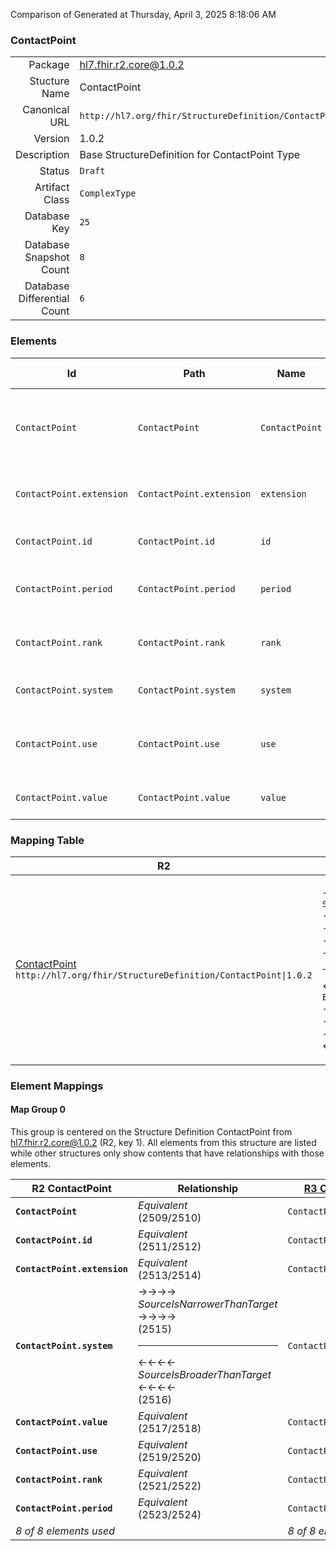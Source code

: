 Comparison of 
Generated at Thursday, April 3, 2025 8:18:06 AM

### ContactPoint

|      |     |
| ---: | --- |
| Package | hl7.fhir.r2.core@1.0.2 |
| Stucture Name | ContactPoint |
| Canonical URL | `http://hl7.org/fhir/StructureDefinition/ContactPoint` |
| Version | 1.0.2 |
| Description | Base StructureDefinition for ContactPoint Type |
| Status | `Draft` |
| Artifact Class | `ComplexType` |
| Database Key | `25` |
| Database Snapshot Count | `8` |
| Database Differential Count | `6` |

### Elements

| Id | Path | Name | Base Path | Short | Cardinality | Collated Type | Binding Strength | Binding Value Set |
| -- | ---- | ---- | --------- | ----- | ----------- | ------------- | ---------------- | ----------------- |
| `ContactPoint` | `ContactPoint` | `ContactPoint` | ContactPoint | Details of a Technology mediated contact point (phone, fax, email, etc.) | 0..* | ContactPoint |  |  |
| `ContactPoint.extension` | `ContactPoint.extension` | `extension` | Element.extension | Additional Content defined by implementations | 0..* | Extension |  |  |
| `ContactPoint.id` | `ContactPoint.id` | `id` | Element.id | xml:id (or equivalent in JSON) | 0..1 | id |  |  |
| `ContactPoint.period` | `ContactPoint.period` | `period` |  | Time period when the contact point was/is in use | 0..1 | Period |  |  |
| `ContactPoint.rank` | `ContactPoint.rank` | `rank` |  | Specify preferred order of use (1 = highest) | 0..1 | positiveInt |  |  |
| `ContactPoint.system` | `ContactPoint.system` | `system` |  | phone \| fax \| email \| pager \| other | 0..1 | code | `Required` | `http://hl7.org/fhir/ValueSet/contact-point-system` |
| `ContactPoint.use` | `ContactPoint.use` | `use` |  | home \| work \| temp \| old \| mobile - purpose of this contact point | 0..1 | code | `Required` | `http://hl7.org/fhir/ValueSet/contact-point-use` |
| `ContactPoint.value` | `ContactPoint.value` | `value` |  | The actual contact point details | 0..1 | string |  |  |
### Mapping Table

| R2 | Comparison | R3 | Comparison | R4 | Comparison | R4B | Comparison | R5
| --- | --- | --- | --- | --- | --- | --- | --- | ---
| [ContactPoint](/docs/R2/ComplexTypes/ContactPoint.md)<br/> `http://hl7.org/fhir/StructureDefinition/ContactPoint\|1.0.2` | →→→→→→→<br/>`SourceIsNarrowerThanTarget`<br/>- DBKey: `52`<br/>- Reviewed: `n/a`<br/>- By: `n/a`<br/>→→→→→→→<hr/>←←←←←←←<br/>`Equivalent`<br/>- DBKey: `219`<br/>- Reviewed: `n/a`<br/>- By: `n/a`<br/>←←←←←←←| [ContactPoint](/docs/R3/ComplexTypes/ContactPoint.md)<br/> `http://hl7.org/fhir/StructureDefinition/ContactPoint\|3.0.2` | →→→→→→→<br/>`Equivalent`<br/>- DBKey: `389`<br/>- Reviewed: `n/a`<br/>- By: `n/a`<br/>→→→→→→→<hr/>←←←←←←←<br/>`Equivalent`<br/>- DBKey: `585`<br/>- Reviewed: `n/a`<br/>- By: `n/a`<br/>←←←←←←←| [ContactPoint](/docs/R4/ComplexTypes/ContactPoint.md)<br/> `http://hl7.org/fhir/StructureDefinition/ContactPoint\|4.0.1` | →→→→→→→<br/>`Equivalent`<br/>- DBKey: `1323`<br/>- Reviewed: `n/a`<br/>- By: `n/a`<br/>→→→→→→→<hr/>←←←←←←←<br/>`Equivalent`<br/>- DBKey: `1324`<br/>- Reviewed: `n/a`<br/>- By: `n/a`<br/>←←←←←←←| [ContactPoint](/docs/R4B/ComplexTypes/ContactPoint.md)<br/> `http://hl7.org/fhir/StructureDefinition/ContactPoint\|4.3.0` | →→→→→→→<br/>`Equivalent`<br/>- DBKey: `897`<br/>- Reviewed: `n/a`<br/>- By: `n/a`<br/>→→→→→→→<hr/>←←←←←←←<br/>`Equivalent`<br/>- DBKey: `1126`<br/>- Reviewed: `n/a`<br/>- By: `n/a`<br/>←←←←←←←| [ContactPoint](/docs/R5/ComplexTypes/ContactPoint.md)<br/> `http://hl7.org/fhir/StructureDefinition/ContactPoint\|5.0.0` 

### Element Mappings


#### Map Group 0

This group is centered on the Structure Definition ContactPoint from hl7.fhir.r2.core@1.0.2 (R2, key 1).
All elements from this structure are listed while other structures only show contents that have relationships with those elements.

| R2 ContactPoint| Relationship | [R3 ContactPoint](/docs/R3/ComplexTypes/ContactPoint.md)| Relationship | [R4 ContactPoint](/docs/R4/ComplexTypes/ContactPoint.md)| Relationship | [R4B ContactPoint](/docs/R4B/ComplexTypes/ContactPoint.md)| Relationship | [R5 ContactPoint](/docs/R5/ComplexTypes/ContactPoint.md)
| --- | --- | --- | --- | --- | --- | --- | --- | ---
| **`ContactPoint`**| _Equivalent_<br/>(2509/2510)| `ContactPoint`| _Equivalent_<br/>(9248/9249)| `ContactPoint`| _Equivalent_<br/>(20598/20599)| `ContactPoint`| _Equivalent_<br/>(35725/35726)| `ContactPoint`
| **`ContactPoint.id`**| _Equivalent_<br/>(2511/2512)| `ContactPoint.id`| _Equivalent_<br/>(9250/9251)| `ContactPoint.id`| _Equivalent_<br/>(20600/20601)| `ContactPoint.id`| _Equivalent_<br/>(35727/35728)| `ContactPoint.id`
| **`ContactPoint.extension`**| _Equivalent_<br/>(2513/2514)| `ContactPoint.extension`| _Equivalent_<br/>(9252/9253)| `ContactPoint.extension`| _Equivalent_<br/>(20602/20603)| `ContactPoint.extension`| _Equivalent_<br/>(35729/35730)| `ContactPoint.extension`
| **`ContactPoint.system`**| →→→→ _SourceIsNarrowerThanTarget_ →→→→ <br/>(2515)<hr/>←←←← _SourceIsBroaderThanTarget_ ←←←← <br/>(2516)| `ContactPoint.system`| _Equivalent_<br/>(9254/9255)| `ContactPoint.system`| _Equivalent_<br/>(20604/20605)| `ContactPoint.system`| _Equivalent_<br/>(35731/35732)| `ContactPoint.system`
| **`ContactPoint.value`**| _Equivalent_<br/>(2517/2518)| `ContactPoint.value`| _Equivalent_<br/>(9256/9257)| `ContactPoint.value`| _Equivalent_<br/>(20606/20607)| `ContactPoint.value`| _Equivalent_<br/>(35733/35734)| `ContactPoint.value`
| **`ContactPoint.use`**| _Equivalent_<br/>(2519/2520)| `ContactPoint.use`| _Equivalent_<br/>(9258/9259)| `ContactPoint.use`| _Equivalent_<br/>(20608/20609)| `ContactPoint.use`| _Equivalent_<br/>(35735/35736)| `ContactPoint.use`
| **`ContactPoint.rank`**| _Equivalent_<br/>(2521/2522)| `ContactPoint.rank`| _Equivalent_<br/>(9260/9261)| `ContactPoint.rank`| _Equivalent_<br/>(20610/20611)| `ContactPoint.rank`| _Equivalent_<br/>(35737/35738)| `ContactPoint.rank`
| **`ContactPoint.period`**| _Equivalent_<br/>(2523/2524)| `ContactPoint.period`| _Equivalent_<br/>(9262/9263)| `ContactPoint.period`| _Equivalent_<br/>(20612/20613)| `ContactPoint.period`| _Equivalent_<br/>(35739/35740)| `ContactPoint.period`
| *8 of 8 elements used* | | *8 of 8 elements used* | | *8 of 8 elements used* | | *8 of 8 elements used* | | *8 of 8 elements used* 

